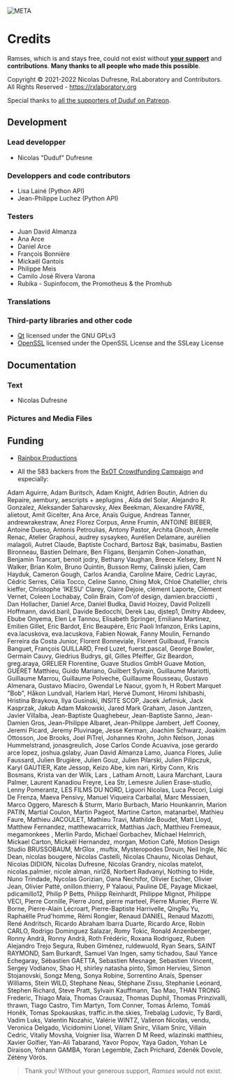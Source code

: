 ![META](updated:2021/07/15)

# Credits

Ramses, which is and stays free, could not exist without [**your support**](http://donate.rxlab.info) and **contributions**. **Many thanks to all people who made this possible**.

Copyright © 2021-2022 Nicolas Dufresne, RxLaboratory and Contributors. All Rights Reserved - https://rxlaboratory.org

Special thanks to [all the supporters of Duduf on Patreon](https://patreon.com/duduf).

## Development

### Lead developper

- Nicolas "Duduf" Dufresne

### Developpers and code contributors

- Lisa Lainé (Python API)
- Jean-Philippe Luchez (Python API)

### Testers

- Juan David Almanza
- Ana Arce
- Daniel Arce
- François Bonnière
- Mickaël Gantois
- Philippe Meis
- Camilo José Rivera Varona
- Rubika - Supinfocom, the Promotheus & the Promhub

### Translations

### Third-party libraries and other code

- [Qt](https://www.qt.io/) licensed under the GNU GPLv3
- [OpenSSL](https://www.openssl.org/) licensed under the OpenSSL License and the SSLeay License

## Documentation

### Text

- Nicolas Dufresne

### Pictures and Media Files

## Funding

- [Rainbox Productions](http://rainboxprod.coop)

- All the 583 backers from the [RxOT Crowdfunding Campaign](https://www.indiegogo.com/projects/rxopentools-seize-the-means-of-film-production#/) and especially:

Adam Aguirre, Adam Buritsch, Adam Knight, Adrien Boutin, Adrien du Repaire, aembury, aescripts + aeplugins , Aïda del Solar, Alejandro R. Gonzalez, Aleksander Saharovsky, Alex Beekman, Alexandre FAVRE, alietout, Amit Gicelter, Ana Arce, Anaïs Guigue, Andreas Tanner, andrewrakestraw, Anez Florez Corpus, Anne Frumin, ANTOINE BIEBER, Antoine Dueso, Antonis Petroulias, Antony Pastor, Archita Ghosh, Armelle Renac, Atelier Graphoui, audrey sysaykeo, Aurélien Delamare, aurélien malagoli, Autret Claude, Baptiste Cochard, Bartosz Bąk, basimabu, Bastien Bironneau, Bastien Delmare, Ben Fligans, Benjamin Cohen-Jonathan, Benjamin Trancart, benoit jodry, Bethany Vaughan, Breece Kelsey, Brent N Walker, Brian Kolm, Bruno Quintin, Busson Remy, Calinski julien, Cam Hayduk, Cameron Gough, Carlos Arandia, Caroline Maire, Cedric Layrac, Cédric Serres, Célia Tocco, Celine Sanno, Ching Mok, Chloé Chatellier, chris kieffer, Christophe 'IKESU' Clarey, Claire Dejoie, clément Laporte, Clément Vernet, Coleen Lochabay, Colin Brain, Com'of design, damien.bracciotti , Dan Hollacher, Daniel Arce, Daniel Budka, David Hoizey, David Polizelli Hoffmann, david.baril, Davide Bedocchi, Derek Lau, djstep1, Dmitry Abdeev, Ebube Onyema, Elen Le Tannou, Elisabeth Springer, Emiliano Martinez, Emilien Gillet, Eric Bardot, Eric Beaupère, Eric Paoli Infanzon, Eriks Lapins, eva.lacuskova, eva.lacuskova, Fabien Nowak, Fanny Moulin, Fernando Ferreira da Costa Junior, Florent Bonneviale, Florent Guilbaud, Francis Banguet, François QUILLARD, Fred Luzet, fuerst.pascal, George Bowler, Germain Cauvy, Giedrius Budrys, gil, Gilles Pfeiffer, Giz Beardon, greg.araya, GRELIER Florentine, Guave Studios GmbH Guave Motion, GUÉRET Matthieu, Guido Mariano, Guilbert Sylvain, Guillaume Mariotti, Guillaume Marrou, Guillaume Polveche, Guillaume Rousseau, Gustavo Almenara, Gustavo Miaciro, Gwendal Le Naour, gyom h, H Robert Marquet "Bob", Håkon Lundvall, Harlem Harl, Hervé Dumont, Hiromi Ishibashi, Hristina Braykova, Ilya Gusinski, INSITE SCOP, Jacek Jefimiuk, Jack Kasprzak, Jakub Adam Makowski, Jared Mark Graham, Jason Jantzen, Javier Villalba, Jean-Baptiste Quaghebeur, Jean-Baptiste Sanno, Jean-Damien Gros, Jean-Philippe Albaret, Jean-Philippe Jambert, Jeff Cooney, Jeremi Picard, Jeremy Pluvinage, Jesse Kerman, Joachim Schwarz, Joakim Ottosson, Joe Brooks, Joel PiTrel, Johannes Krohn, John Nelson, Jonas Hummelstrand, jonasgreulich, Jose Carlos Conde Acuaviva, jose gerardo arce lopez, joshua.gslaby, Juan David Almanza Lamo, Juanca Flores, Julie Faussard, Julien Brugière, Julien Gouz, Julien Pilarski, Julien Pilipczuk, Karyl GAUTIER, Kate Jessop, Keizo Abe, kim nari, Kirby Conn, Kris Bosmans, Krista van der Wilk, Lars , Latham Arnott, Laura Marchant, Laura Palmer, Laurent Kanadiou Freyre, Lea Str, Lemesre Julien Erase-studio, Lenny Pomerantz, LES FILMS DU NORD, Liguori Nicolas, Luca Pecori, Luigi De Frenza, Maeva Pensivy, Manuel Viqueira Carballal, Marc Messiaen, Marco Oggero, Maresch & Sturm, Mario Burbach, Mario Hounkanrin, Marion PATIN, Martial Coulon, Martin Pageot, Martine Carton, matanarbel, Mathieu Faure, Mathieu JACOULET, Mathieu Travi, Mathilde Boudet, Matt Lloyd, Matthew Fernandez, matthewacarrick, Matthias Jach, Matthieu Fremeaux, megamonkees , Merlin Pardo, Michael Gorbachev, Michael Helmrich, Mickael Carton, Mickaël Hernandez, morgan, Motion Café, Motion Design Studio BRUSSOBAUM, MrGlox , muftix, Mysteropodes Drouin, Neil Ingle, Nic Dean, nicolas bougere, Nicolas Castelli, Nicolas Chaunu, Nicolas Dehaut, Nicolas DIDION, Nicolas Dufresne, Nicolas Grandry, nicolas matelot, nicolas.palmier, nicole alman, nirl28, Norbert Radvanyi, Nothing to Hide, Nuno Trindade, Nycolas Gorizian, Oana Nechifor, Olivier Escher, Olivier Jean, Olivier Patté, onillon.thierry, P Yalaoui, Pauline DE, Payage Mickael, pdicamillo12, Philip P Betts, Philipp Reinhardt, Philippe Mignot, Philippe VECI, Pierre Cornille, Pierre Jond, pierre marteel, Pierre Munier, Pierre W. Borne, Pierre-Alain Lécroart, Pierre-Baptiste Harrivelle, QingRu Yu, Raphaëlle Prud'homme, Rémi Rongier, Renaud DANIEL, Renaud Mazotti, René Andritsch, Ricardo Abraham Ibarra Duarte, Ricardo Arce, Robin CARLO, Rodrigo Dominguez Salazar, Romy Tokic, Ronald Anzenberger, Ronny Andrä, Ronny Andrä, Roth Frédéric, Roxana Rodriguez, Ruben Alejandro Trejo Segura, Ruben Giménez, ruldewuold, Ryan Sears, SAINT RAYMOND, Sam Burkardt, Samuel Van Ingen, samy tichadou, Saul Yance Echegaray, Sébastien GAETTA, Sebastien Mesnage, Sebastien Vincent, Sergey Vodianov, Shao H, shirley natasha pinto, Simon Hervieu, Simon Stojanovski, Songz Meng, Sonya Robine, Sorrentino Anaïs, Spenser Williams, Stein WILD, Stephane Neau, Stéphane Zissu, Stephanie Leonard, Stephen Richard, Steve Pratt, Sylvain Kauffmann, Tao Mao, THAN TRONG Frederic, Thiago Maia, Thomas Crausaz, Thomas Duphil, Thomas Prinzivalli, thrawn, Tiago Castro, Tim Martyn, Tom Conner, Tomas Ärlemo, Tomáš Honěk, Tomas Spokauskas, traffic.in.the.skies, Trebalag Ludovic, Ty Bardi, Vadim Luks, Valentin Nozahic, Valérie WINTZ, Valleron Nicolas, vendu, Veronica Delgado, Vicidomini Lionel, Viliam Snirc, Viliam Snirc, Villain Cedric, Vitaliy Movsha, Voignier lisa, Warren D M Reed, wlazinski matthieu, Xavier Golfier, Yan-Ali Tabarand, Yavor Popov, Yaya Gadon, Yohan Le Diraison, Yohann GAMBA, Yoran Legemble, Zach Prichard, Zdeněk Dovole, Zétény Vörös.

> Thank you! Without your generous support, *Ramses* would not exist.
